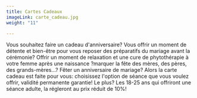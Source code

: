 ```yaml
---
title: Cartes Cadeaux
imageLink: carte_cadeau.jpg
weight: "11"

---
```

Vous souhaitez faire un cadeau d'anniversaire? Vous offrir un moment de détente et bien-être pour vous reposer des préparatifs du mariage avant la cérémonie? Offrir un moment de relaxation et une cure de phytothérapie à votre femme après une naissance ?marquer la fête des mères, des pères, des grands-mères...? Fêter un anniversaire de mariage?  Alors la carte cadeau est faite pour vous: choisissez l'option de séance que vous voulez offrir, validité permanente garantie! Le plus? Les 18-25 ans qui offriront une séance adulte, la régleront au prix réduit de 10%!